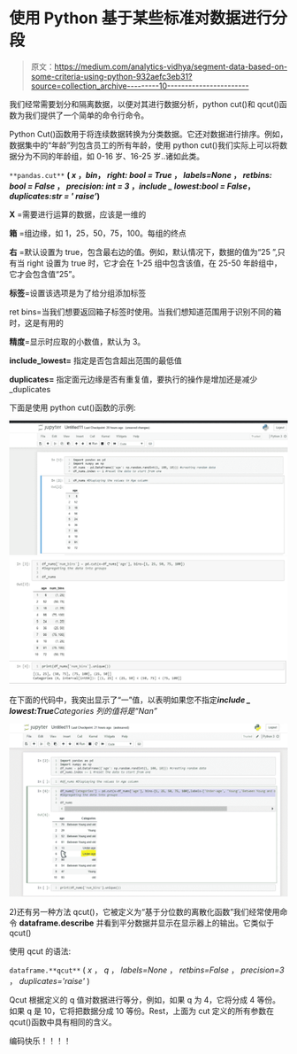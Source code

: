 # 使用 Python 基于某些标准对数据进行分段

> 原文：<https://medium.com/analytics-vidhya/segment-data-based-on-some-criteria-using-python-932aefc3eb31?source=collection_archive---------10----------------------->

我们经常需要划分和隔离数据，以便对其进行数据分析，python cut()和 qcut()函数为我们提供了一个简单的命令行命令。

Python Cut()函数用于将连续数据转换为分类数据。它还对数据进行排序。例如，数据集中的“年龄”列包含员工的所有年龄，使用 python cut()我们实际上可以将数据分为不同的年龄组，如 0-16 岁、16-25 岁..诸如此类。

`**pandas.cut**` **( *x* ，*bin*， *right: bool = True* ， *labels=None* ， *retbins: bool = False* ， *precision: int = 3* ，*include _ lowest:bool = False*，*duplicates:str = ' raise’*)**

**X** =需要进行运算的数据，应该是一维的

**箱** =组边缘，如 1，25，50，75，100。每组的终点

**右** =默认设置为 true，包含最右边的值。例如，默认情况下，数据的值为“25 ”,只有当 right 设置为 true 时，它才会在 1-25 组中包含该值，在 25-50 年龄组中，它才会包含值“25”。

**标签**=设置该选项是为了给分组添加标签

ret bins=当我们想要返回箱子标签时使用。当我们想知道范围用于识别不同的箱时，这是有用的

**精度**=显示时应取的小数值，默认为 3。

**include_lowest=** 指定是否包含超出范围的最低值

**duplicates=** 指定面元边缘是否有重复值，要执行的操作是增加还是减少 _duplicates

下面是使用 python cut()函数的示例:

![](img/cbc6523dfaa380d0802014f0a56525e4.png)![](img/dcad54d51af75af65cfd3574ba436d2f.png)

在下面的代码中，我突出显示了“一”值，以表明如果您不指定***include _ lowest:True****Categories 列的值将是“Nan”*

![](img/b173596bf55aa3a58f2b0074db0ea576.png)

2)还有另一种方法 qcut()，它被定义为“基于分位数的离散化函数”我们经常使用命令 **dataframe.describe** 并看到平分数据并显示在显示器上的输出。它类似于 qcut()

使用 qcut 的语法:

`dataframe.**qcut**` ( *x* ， *q* ， *labels=None* ， *retbins=False* ， *precision=3* ， *duplicates='raise'* )

Qcut 根据定义的 q 值对数据进行等分，例如，如果 q 为 4，它将分成 4 等份。如果 q 是 10，它将把数据分成 10 等份。Rest，上面为 cut 定义的所有参数在 qcut()函数中具有相同的含义。

编码快乐！！！！